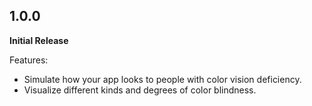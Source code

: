 ## 1.0.0

**Initial Release**

Features:
- Simulate how your app looks to people with color vision deficiency.
- Visualize different kinds and degrees of color blindness.